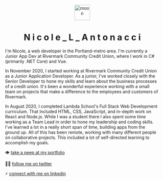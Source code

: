 <p align="center">
  <img src="https://imgur.com/h2DnCKZ.png" alt="moon" width="50" />
</p>
 <h1 align="center">N i c o l e _ L _ A n t o n a c c i</h1>


I'm Nicole, a web developer in the Portland-metro area. I'm currently a Junior App Dev at Rivermark Community Credit Union, where I work in C# (primarily .NET Core) and Vue.

In November 2020, I started working at Rivermark Community Credit Union as a Junior Application Developer. As a junior, I've worked closely with the Senior Developer to hone my skills and learn about the business processes of a credit union. It's been a wonderful experience working with a small team on projects that make a difference to the employees and customers of Rivermark.

In August 2020, I completed Lambda School's Full Stack Web Development curriculum. That included HTML, CSS, JavaScript, and in-depth work on React and Node.js. While I was a student there I also spent some time working as a Team Lead in order to hone my leadership and coding skills. I've learned a lot in a really short span of time, building apps from the ground up. All of this has been remote, working with many different people on collaborative projects. This included a lot of self-directed learning to accomplish my goals.

:eye: [take a peep at my portfolio](https://nicoweb.dev/)

:walking_woman: [follow me on twitter](https://twitter.com/nicoAntonacho)

:zap: [connect with me on linkedin](https://www.linkedin.com/in/nicole-antonacci/)

